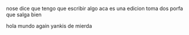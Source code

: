 nose dice que tengo que escribir algo aca es una edicion toma dos porfa que salga bien 

hola mundo again yankis de mierda